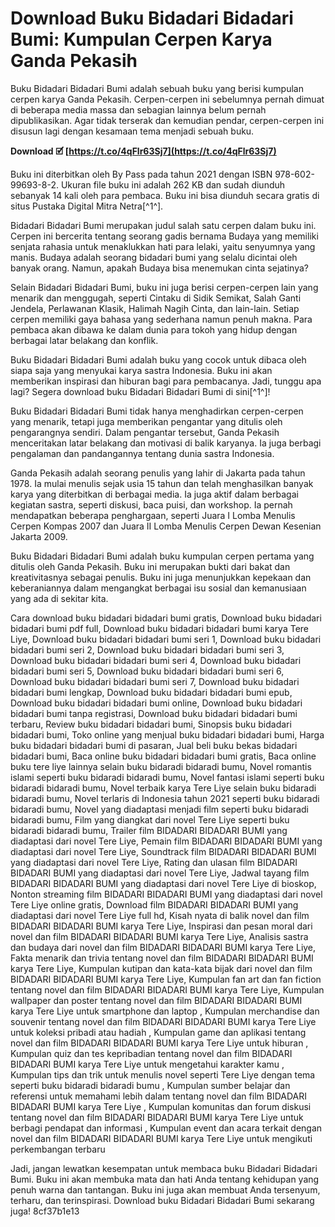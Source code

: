 
 
# Download Buku Bidadari Bidadari Bumi: Kumpulan Cerpen Karya Ganda Pekasih
 
Buku Bidadari Bidadari Bumi adalah sebuah buku yang berisi kumpulan cerpen karya Ganda Pekasih. Cerpen-cerpen ini sebelumnya pernah dimuat di beberapa media massa dan sebagian lainnya belum pernah dipublikasikan. Agar tidak terserak dan kemudian pendar, cerpen-cerpen ini disusun lagi dengan kesamaan tema menjadi sebuah buku.
 
**Download 🗹 [https://t.co/4qFlr63Sj7](https://t.co/4qFlr63Sj7)**


 
Buku ini diterbitkan oleh By Pass pada tahun 2021 dengan ISBN 978-602-99693-8-2. Ukuran file buku ini adalah 262 KB dan sudah diunduh sebanyak 14 kali oleh para pembaca. Buku ini bisa diunduh secara gratis di situs Pustaka Digital Mitra Netra[^1^].
 
Bidadari Bidadari Bumi merupakan judul salah satu cerpen dalam buku ini. Cerpen ini bercerita tentang seorang gadis bernama Budaya yang memiliki senjata rahasia untuk menaklukkan hati para lelaki, yaitu senyumnya yang manis. Budaya adalah seorang bidadari bumi yang selalu dicintai oleh banyak orang. Namun, apakah Budaya bisa menemukan cinta sejatinya?
 
Selain Bidadari Bidadari Bumi, buku ini juga berisi cerpen-cerpen lain yang menarik dan menggugah, seperti Cintaku di Sidik Semikat, Salah Ganti Jendela, Perlawanan Klasik, Halimah Nagih Cinta, dan lain-lain. Setiap cerpen memiliki gaya bahasa yang sederhana namun penuh makna. Para pembaca akan dibawa ke dalam dunia para tokoh yang hidup dengan berbagai latar belakang dan konflik.
 
Buku Bidadari Bidadari Bumi adalah buku yang cocok untuk dibaca oleh siapa saja yang menyukai karya sastra Indonesia. Buku ini akan memberikan inspirasi dan hiburan bagi para pembacanya. Jadi, tunggu apa lagi? Segera download buku Bidadari Bidadari Bumi di sini[^1^]!
  
Buku Bidadari Bidadari Bumi tidak hanya menghadirkan cerpen-cerpen yang menarik, tetapi juga memberikan pengantar yang ditulis oleh pengarangnya sendiri. Dalam pengantar tersebut, Ganda Pekasih menceritakan latar belakang dan motivasi di balik karyanya. Ia juga berbagi pengalaman dan pandangannya tentang dunia sastra Indonesia.
 
Ganda Pekasih adalah seorang penulis yang lahir di Jakarta pada tahun 1978. Ia mulai menulis sejak usia 15 tahun dan telah menghasilkan banyak karya yang diterbitkan di berbagai media. Ia juga aktif dalam berbagai kegiatan sastra, seperti diskusi, baca puisi, dan workshop. Ia pernah mendapatkan beberapa penghargaan, seperti Juara I Lomba Menulis Cerpen Kompas 2007 dan Juara II Lomba Menulis Cerpen Dewan Kesenian Jakarta 2009.
 
Buku Bidadari Bidadari Bumi adalah buku kumpulan cerpen pertama yang ditulis oleh Ganda Pekasih. Buku ini merupakan bukti dari bakat dan kreativitasnya sebagai penulis. Buku ini juga menunjukkan kepekaan dan keberaniannya dalam mengangkat berbagai isu sosial dan kemanusiaan yang ada di sekitar kita.
 
Cara download buku bidadari bidadari bumi gratis,  Download buku bidadari bidadari bumi pdf full,  Download buku bidadari bidadari bumi karya Tere Liye,  Download buku bidadari bidadari bumi seri 1,  Download buku bidadari bidadari bumi seri 2,  Download buku bidadari bidadari bumi seri 3,  Download buku bidadari bidadari bumi seri 4,  Download buku bidadari bidadari bumi seri 5,  Download buku bidadari bidadari bumi seri 6,  Download buku bidadari bidadari bumi seri 7,  Download buku bidadari bidadari bumi lengkap,  Download buku bidadari bidadari bumi epub,  Download buku bidadari bidadari bumi online,  Download buku bidadari bidadari bumi tanpa registrasi,  Download buku bidadari bidadari bumi terbaru,  Review buku bidadari bidadari bumi,  Sinopsis buku bidadari bidadari bumi,  Toko online yang menjual buku bidadari bidadari bumi,  Harga buku bidadari bidadari bumi di pasaran,  Jual beli buku bekas bidadari bidadari bumi,  Baca online buku bidadari bidadari bumi gratis,  Baca online buku tere liye lainnya selain buku bidaradi bidaradi bumu,  Novel romantis islami seperti buku bidaradi bidaradi bumu,  Novel fantasi islami seperti buku bidaradi bidaradi bumu,  Novel terbaik karya Tere Liye selain buku bidaradi bidaradi bumu,  Novel terlaris di Indonesia tahun 2021 seperti buku bidaradi bidaradi bumu,  Novel yang diadaptasi menjadi film seperti buku bidaradi bidaradi bumu,  Film yang diangkat dari novel Tere Liye seperti buku bidaradi bidaradi bumu,  Trailer film BIDADARI BIDADARI BUMI yang diadaptasi dari novel Tere Liye,  Pemain film BIDADARI BIDADARI BUMI yang diadaptasi dari novel Tere Liye,  Soundtrack film BIDADARI BIDADARI BUMI yang diadaptasi dari novel Tere Liye,  Rating dan ulasan film BIDADARI BIDADARI BUMI yang diadaptasi dari novel Tere Liye,  Jadwal tayang film BIDADARI BIDADARI BUMI yang diadaptasi dari novel Tere Liye di bioskop,  Nonton streaming film BIDADARI BIDADARI BUMI yang diadaptasi dari novel Tere Liye online gratis,  Download film BIDADARI BIDADARI BUMI yang diadaptasi dari novel Tere Liye full hd,  Kisah nyata di balik novel dan film BIDADARI BIDADARI BUMI karya Tere Liye,  Inspirasi dan pesan moral dari novel dan film BIDADARI BIDADARI BUMI karya Tere Liye,  Analisis sastra dan budaya dari novel dan film BIDADARI BIDADARI BUMI karya Tere Liye,  Fakta menarik dan trivia tentang novel dan film BIDADARI BIDADARI BUMI karya Tere Liye,  Kumpulan kutipan dan kata-kata bijak dari novel dan film BIDADARI BIDADARI BUMI karya Tere Liye,  Kumpulan fan art dan fan fiction tentang novel dan film BIDADARI BIDADARI BUMI karya Tere Liye,  Kumpulan wallpaper dan poster tentang novel dan film BIDADARI BIDADARI BUMI karya Tere Liye untuk smartphone dan laptop ,  Kumpulan merchandise dan souvenir tentang novel dan film BIDADARI BIDADARI BUMI karya Tere Liye untuk koleksi pribadi atau hadiah ,  Kumpulan game dan aplikasi tentang novel dan film BIDADARI BIDADARI BUMI karya Tere Liye untuk hiburan ,  Kumpulan quiz dan tes kepribadian tentang novel dan film BIDADARI BIDADARI BUMI karya Tere Liye untuk mengetahui karakter kamu ,  Kumpulan tips dan trik untuk menulis novel seperti Tere Liye dengan tema seperti buku bidaradi bidaradi bumu ,  Kumpulan sumber belajar dan referensi untuk memahami lebih dalam tentang novel dan film BIDADARI BIDADARI BUMI karya Tere Liye ,  Kumpulan komunitas dan forum diskusi tentang novel dan film BIDADARI BIDADARI BUMI karya Tere Liye untuk berbagi pendapat dan informasi ,  Kumpulan event dan acara terkait dengan novel dan film BIDADARI BIDADARI BUMI karya Tere Liye untuk mengikuti perkembangan terbaru
 
Jadi, jangan lewatkan kesempatan untuk membaca buku Bidadari Bidadari Bumi. Buku ini akan membuka mata dan hati Anda tentang kehidupan yang penuh warna dan tantangan. Buku ini juga akan membuat Anda tersenyum, terharu, dan terinspirasi. Download buku Bidadari Bidadari Bumi sekarang juga!
 8cf37b1e13
 
